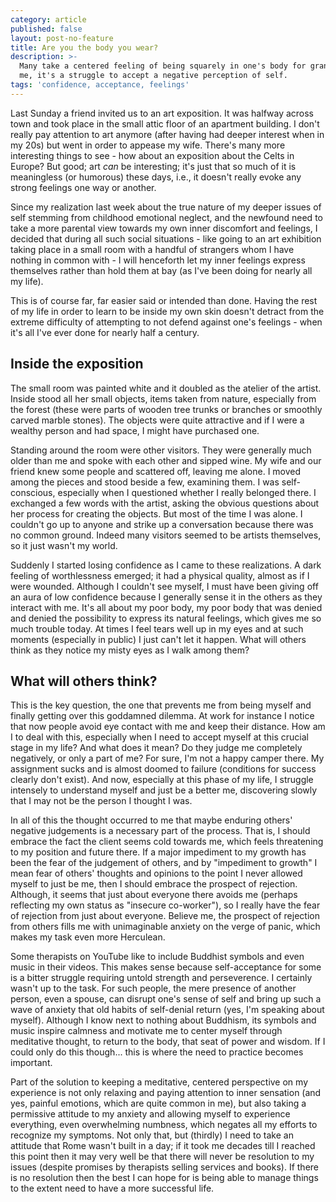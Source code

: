 ```yaml
---
category: article
published: false
layout: post-no-feature
title: Are you the body you wear?
description: >-
  Many take a centered feeling of being squarely in one's body for granted. For
  me, it's a struggle to accept a negative perception of self.
tags: 'confidence, acceptance, feelings'
---
```

Last Sunday a friend invited us to an art exposition. It was halfway across town and took place in the small attic floor of an apartment building. I don't really pay attention to art anymore (after having had deeper interest when in my 20s) but went in order to appease my wife. There's many more interesting things to see - how about an exposition about the Celts in Europe? But good; art _can_ be interesting; it's just that so much of it is meaningless (or humorous) these days, i.e., it doesn't really evoke any strong feelings one way or another.

Since my realization last week about the true nature of my deeper issues of self stemming from childhood emotional neglect, and the newfound need to take a more parental view towards my own inner discomfort and feelings, I decided that during all such social situations - like going to an art exhibition taking place in a small room with a handful of strangers whom I have nothing in common with - I will henceforth let my inner feelings express themselves rather than hold them at bay (as I've been doing for nearly all my life).

This is of course far, far easier said or intended than done. Having the rest of my life in order to learn to be inside my own skin doesn't detract from the extreme difficulty of attempting to not defend against one's feelings - when it's all I've ever done for nearly half a century.

## Inside the exposition

The small room was painted white and it doubled as the atelier of the artist. Inside stood all her small objects, items taken from nature, especially from the forest (these were parts of wooden tree trunks or branches or smoothly carved marble stones). The objects were quite attractive and if I were a wealthy person and had space, I might have purchased one.

Standing around the room were other visitors. They were generally much older than me and spoke with each other and sipped wine. My wife and our friend knew some people and scattered off, leaving me alone. I moved among the pieces and stood beside a few, examining them. I was self-conscious, especially when I questioned whether I really belonged there. I exchanged a few words with the artist, asking the obvious questions about her process for creating the objects. But most of the time I was alone. I couldn't go up to anyone and strike up a conversation because there was no common ground. Indeed many visitors seemed to be artists themselves, so it just wasn't my world.

Suddenly I started losing confidence as I came to these realizations. A dark feeling of worthlessness emerged; it had a physical quality, almost as if I were wounded. Although I couldn't see myself, I must have been giving off an aura of low confidence because I generally sense it in the others as they interact with me. It's all about my poor body, my poor body that was denied and denied the possibility to express its natural feelings, which gives me so much trouble today. At times I feel tears well up in my eyes and at such moments (especially in public) I just can't let it happen. What will others think as they notice my misty eyes as I walk among them?

## What will others think?

This is the key question, the one that prevents me from being myself and finally getting over this goddamned dilemma. At work for instance I notice that now people avoid eye contact with me and keep their distance. How am I to deal with this, especially when I need to accept myself at this crucial stage in my life? And what does it mean? Do they judge me completely negatively, or only a part of me? For sure, I'm not a happy camper there. My assignment sucks and is almost doomed to failure (conditions for success clearly don't exist). And now, especially at this phase of my life, I struggle intensely to understand myself and just be a better me, discovering slowly that I may not be the person I thought I was.

In all of this the thought occurred to me that maybe enduring others' negative judgements is a necessary part of the process. That is, I should embrace the fact the client seems cold towards me, which feels threatening to my position and future there. If a major impediment to my growth has been the fear of the judgement of others, and by "impediment to growth" I mean fear of others' thoughts and opinions to the point I never allowed myself to just be me, then I should embrace the prospect of rejection. Although, it seems that just about everyone there avoids me (perhaps reflecting my own status as "insecure co-worker"), so I really have the fear of rejection from just about everyone. Believe me, the prospect of rejection from others fills me with unimaginable anxiety on the verge of panic, which makes my task even more Herculean.

Some therapists on YouTube like to include Buddhist symbols and even music in their videos. This makes sense because self-acceptance for some is a bitter struggle requiring untold strength and perseverence. I certainly wasn't up to the task. For such people, the mere presence of another person, even a spouse, can disrupt one's sense of self and bring up such a wave of anxiety that old habits of self-denial return (yes, I'm speaking about myself). Although I know next to nothing about Buddhism, its symbols and music inspire calmness and motivate me to center myself through meditative thought, to return to the body, that seat of power and wisdom. If I could only do this though... this is where the need to practice becomes important. 

Part of the solution to keeping a meditative, centered perspective on my experience is not only relaxing and paying attention to inner sensation (and yes, painful emotions, which are quite common in me), but also taking a permissive attitude to my anxiety and allowing myself to experience everything, even overwhelming numbness, which negates all my efforts to recognize my symptoms. Not only that, but (thirdly) I need to take an attitude that Rome wasn't built in a day; if it took me decades till I reached this point then it may very well be that there will never be resolution to my issues (despite promises by therapists selling services and books). If there is no resolution then the best I can hope for is being able to manage things to the extent need to have a more successful life.